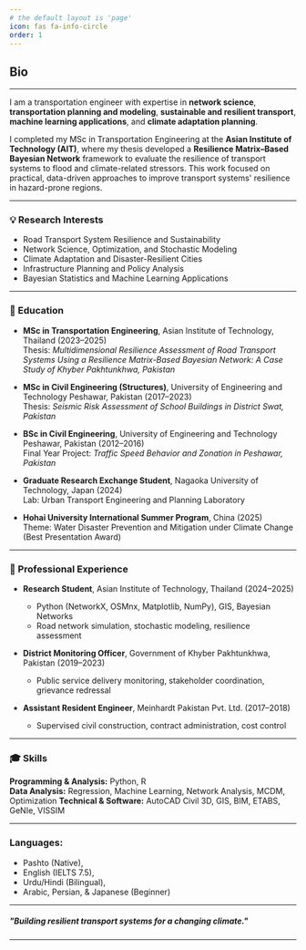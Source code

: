 ```yaml
---
# the default layout is 'page'
icon: fas fa-info-circle
order: 1
---
```


## Bio

---

I am a transportation engineer with expertise in **network science**, **transportation planning and modeling**, **sustainable and resilient transport**, **machine learning applications**, and **climate adaptation planning**.

I completed my MSc in Transportation Engineering at the **Asian Institute of Technology (AIT)**, where my thesis developed a **Resilience Matrix–Based Bayesian Network** framework to evaluate the resilience of transport systems to flood and climate-related stressors. This work focused on practical, data-driven approaches to improve transport systems' resilience in hazard-prone regions.

---


### 💡 Research Interests

- Road Transport System Resilience and Sustainability  
- Network Science, Optimization, and Stochastic Modeling  
- Climate Adaptation and Disaster-Resilient Cities  
- Infrastructure Planning and Policy Analysis  
- Bayesian Statistics and Machine Learning Applications

---

### 🔬 Education

- **MSc in Transportation Engineering**, Asian Institute of Technology, Thailand (2023–2025)  
  Thesis: *Multidimensional Resilience Assessment of Road Transport Systems Using a Resilience Matrix-Based Bayesian Network: A Case Study of Khyber Pakhtunkhwa, Pakistan*  

- **MSc in Civil Engineering (Structures)**, University of Engineering and Technology Peshawar, Pakistan (2017–2023)  
  Thesis: *Seismic Risk Assessment of School Buildings in District Swat, Pakistan*  

- **BSc in Civil Engineering**, University of Engineering and Technology Peshawar, Pakistan (2012–2016)  
  Final Year Project: *Traffic Speed Behavior and Zonation in Peshawar, Pakistan*  

- **Graduate Research Exchange Student**, Nagaoka University of Technology, Japan (2024)  
  Lab: Urban Transport Engineering and Planning Laboratory  

- **Hohai University International Summer Program**, China (2025)  
  Theme: Water Disaster Prevention and Mitigation under Climate Change  (Best Presentation Award)

---

### 🧭 Professional Experience

- **Research Student**, Asian Institute of Technology, Thailand (2024–2025)  
  - Python (NetworkX, OSMnx, Matplotlib, NumPy), GIS, Bayesian Networks  
  - Road network simulation, stochastic modeling, resilience assessment  

- **District Monitoring Officer**, Government of Khyber Pakhtunkhwa, Pakistan (2019–2023)  
  - Public service delivery monitoring, stakeholder coordination, grievance redressal  

- **Assistant Resident Engineer**, Meinhardt Pakistan Pvt. Ltd. (2017–2018)  
  - Supervised civil construction, contract administration, cost control

---

### 🎓 Skills

**Programming & Analysis:** Python, R  
**Data Analysis:** Regression, Machine Learning, Network Analysis, MCDM, Optimization 
**Technical & Software:** AutoCAD Civil 3D, GIS, BIM, ETABS, GeNIe, VISSIM

---

### Languages:  
- Pashto (Native),
- English (IELTS 7.5),
- Urdu/Hindi (Bilingual),
- Arabic, Persian, & Japanese (Beginner)

---
##### "Building resilient transport systems for a changing climate."
---


